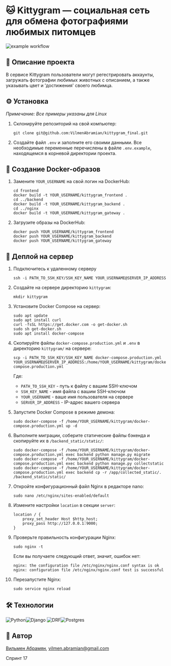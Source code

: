 
# 🐱 Kittygram — социальная сеть для обмена фотографиями любимых питомцев
![example workflow](https://github.com/VilmenAbramian/kittygram_final/actions/workflows/main.yml/badge.svg)

## 📖 Описание проекта

В сервисе Kittygram пользователи могут регестрировать аккаунты, загружать фотографии любимых животных с описанием, а также указывать цвет и 'достижения' своего любимца.

## ⚙️ Установка
<i>Примечание: Все примеры указаны для Linux</i><br>
1. Склонируйте репозиторий на свой компьютер:
    ```
    git clone git@github.com:VilmenAbramian/kittygram_final.git
    ```
2. Создайте файл `.env` и заполните его своими данными. Все необходимые переменные перечислены в файле `.env.example`, находящемся в корневой директории проекта.

## 🐳 Создание Docker-образов

1. Замените `YOUR_USERNAME` на свой логин на DockerHub:
    ```
    cd frontend
    docker build -t YOUR_USERNAME/kittygram_frontend .
    cd ../backend
    docker build -t YOUR_USERNAME/kittygram_backend .
    cd ../nginx
    docker build -t YOUR_USERNAME/kittygram_gateway . 
    ```
2. Загрузите образы на DockerHub:
    ```
    docker push YOUR_USERNAME/kittygram_frontend
    docker push YOUR_USERNAME/kittygram_backend
    docker push YOUR_USERNAME/kittygram_gateway
    ```
## 🚀 Деплой на сервер

1. Подключитесь к удаленному серверу
    ```
    ssh -i PATH_TO_SSH_KEY/SSH_KEY_NAME YOUR_USERNAME@SERVER_IP_ADDRESS 
    ```
2. Создайте на сервере директорию `kittygram`:
    ```
    mkdir kittygram
    ```
3. Установите Docker Compose на сервер:
    ```
    sudo apt update
    sudo apt install curl
    curl -fsSL https://get.docker.com -o get-docker.sh
    sudo sh get-docker.sh
    sudo apt install docker-compose
    ```
4. Скопируйте файлы `docker-compose.production.yml` и `.env` в директорию `kittygram/` на сервере:
    ```
    scp -i PATH_TO_SSH_KEY/SSH_KEY_NAME docker-compose.production.yml YOUR_USERNAME@SERVER_IP_ADDRESS:/home/YOUR_USERNAME/kittygram/docker-compose.production.yml
    ```
    Где:
    - `PATH_TO_SSH_KEY` - путь к файлу с вашим SSH-ключом
    - `SSH_KEY_NAME` - имя файла с вашим SSH-ключом
    - `YOUR_USERNAME` - ваше имя пользователя на сервере
    - `SERVER_IP_ADDRESS` - IP-адрес вашего сервера

5. Запустите Docker Compose в режиме демона:
    ```
    sudo docker-compose -f /home/YOUR_USERNAME/kittygram/docker-compose.production.yml up -d
    ```
6. Выполните миграции, соберите статические файлы бэкенда и скопируйте их в `/backend_static/static/`:
    ```
    sudo docker-compose -f /home/YOUR_USERNAME/kittygram/docker-compose.production.yml exec backend python manage.py migrate
    sudo docker-compose -f /home/YOUR_USERNAME/kittygram/docker-compose.production.yml exec backend python manage.py collectstatic
    sudo docker-compose -f /home/YOUR_USERNAME/kittygram/docker-compose.production.yml exec backend cp -r /app/collected_static/. /backend_static/static/
    ```
7. Откройте конфигурационный файл Nginx в редакторе nano:
    ```
    sudo nano /etc/nginx/sites-enabled/default
    ```
8. Измените настройки `location` в секции `server`:
    ```
    location / {
        proxy_set_header Host $http_host;
        proxy_pass http://127.0.0.1:9000;
    }
    ```
9. Проверьте правильность конфигурации Nginx:
    ```
    sudo nginx -t
    ```
    Если вы получаете следующий ответ, значит, ошибок нет:
    ```
    nginx: the configuration file /etc/nginx/nginx.conf syntax is ok
    nginx: configuration file /etc/nginx/nginx.conf test is successful
    ```
10. Перезапустите Nginx:
    ```
    sudo service nginx reload
    ```
## 🛠 Технологии
![Python](https://img.shields.io/badge/Python-14354C?style=for-the-badge&logo=python&logoColor=white)![Django](https://img.shields.io/badge/Django-092E20?style=for-the-badge&logo=django&logoColor=white)
![DRF](https://img.shields.io/badge/DRF-Django%20REST%20framework-red?style=for-the-badge)![Postgres](https://img.shields.io/badge/PostgreSQL-316192?style=for-the-badge&logo=postgresql&logoColor=white)

## 👤 Автор
[Вильмен Абрамян](https://github.com/VilmenAbramian), vilmen.abramian@gmail.com

Спринт 17
